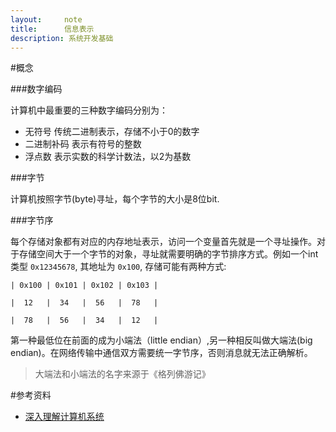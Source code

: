 ```yaml
---
layout:     note
title:      信息表示
description: 系统开发基础
---
```




#概念

###数字编码

计算机中最重要的三种数字编码分别为：

+ 无符号    传统二进制表示，存储不小于0的数字
+ 二进制补码    表示有符号的整数
+ 浮点数     表示实数的科学计数法，以2为基数




###字节

计算机按照字节(byte)寻址，每个字节的大小是8位bit.

###字节序

每个存储对象都有对应的内存地址表示，访问一个变量首先就是一个寻址操作。对于存储空间大于一个字节的对象，寻址就需要明确的字节排序方式。例如一个int类型 `0x12345678`, 其地址为 `0x100`, 存储可能有两种方式:

    | 0x100 | 0x101 | 0x102 | 0x103 |

    |  12   |  34   |  56   |  78   |

    |  78   |  56   |  34   |  12   |


第一种最低位在前面的成为小端法（little endian）,另一种相反叫做大端法(big endian)。在网络传输中通信双方需要统一字节序，否则消息就无法正确解析。

> 大端法和小端法的名字来源于《格列佛游记》



#参考资料

+ [深入理解计算机系统]()
